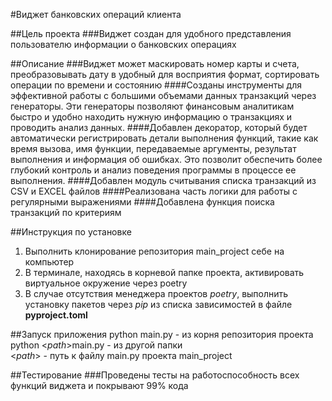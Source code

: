 #Виджет банковских операций клиента

##Цель проекта
###Виджет создан для удобного представления пользователю информации о банковских операциях

##Описание
###Виджет может маскировать номер карты и счета, преобразовывать дату в удобный для восприятия формат, сортировать
операции по времени и состоянию
####Созданы инструменты для эффективной работы с большими объемами данных транзакций через генераторы. Эти генераторы
позволяют финансовым аналитикам быстро и удобно находить нужную
информацию о транзакциях и проводить анализ данных.
####Добавлен декоратор, который будет автоматически регистрировать детали выполнения функций, такие как время вызова,
имя функции,
передаваемые аргументы, результат выполнения и информация об ошибках. Это позволит обеспечить более глубокий контроль и
анализ поведения программы в процессе ее выполнения.
####Добавлен модуль считывания списка транзакций из CSV и EXCEL файлов
####Реализована часть логики для работы с регулярными выражениями
####Добавлена функция поиска транзакций по критериям

##Инструкция по установке

1. Выполнить клонирование репозитория main_project себе на компьютер
2. В терминале, находясь в корневой папке проекта, активировать виртуальное окружение через poetry
3. В случае отсутствия менеджера проектов _poetry_, выполнить установку пакетов через _pip_ из списка зависимостей в
   файле __pyproject.toml__

##Запуск приложения
python main.py - из корня репозитория проекта
python <_path_>main.py - из другой папки  
<_path_> - путь к файлу main.py проекта main_project

##Тестирование
###Проведены тесты на работоспособность всех функций виджета и покрывают 99% кода

